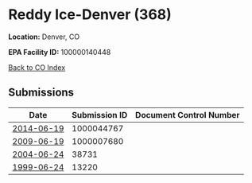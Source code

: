 # Reddy Ice-Denver (368)

**Location:** Denver, CO

**EPA Facility ID:** 100000140448

[Back to CO Index](../../index.md)

## Submissions

| Date | Submission ID | Document Control Number |
|------|--------------|-------------------------|
| [2014-06-19](submissions/1000044767.md) | 1000044767 |  |
| [2009-06-19](submissions/1000007680.md) | 1000007680 |  |
| [2004-06-24](submissions/38731.md) | 38731 |  |
| [1999-06-24](submissions/13220.md) | 13220 |  |
